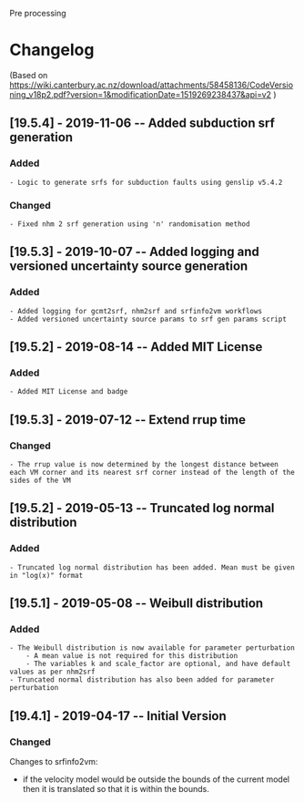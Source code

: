 Pre processing
# Changelog
(Based on https://wiki.canterbury.ac.nz/download/attachments/58458136/CodeVersioning_v18p2.pdf?version=1&modificationDate=1519269238437&api=v2 )

## [19.5.4] - 2019-11-06 -- Added subduction srf generation
### Added
    - Logic to generate srfs for subduction faults using genslip v5.4.2
### Changed
    - Fixed nhm 2 srf generation using 'n' randomisation method

## [19.5.3] - 2019-10-07 -- Added logging and versioned uncertainty source generation
### Added
    - Added logging for gcmt2srf, nhm2srf and srfinfo2vm workflows
    - Added versioned uncertainty source params to srf gen params script

## [19.5.2] - 2019-08-14 -- Added MIT License
### Added
    - Added MIT License and badge 

## [19.5.3] - 2019-07-12 -- Extend rrup time
### Changed
    - The rrup value is now determined by the longest distance between each VM corner and its nearest srf corner instead of the length of the sides of the VM 

## [19.5.2] - 2019-05-13 -- Truncated log normal distribution
### Added
    - Truncated log normal distribution has been added. Mean must be given in "log(x)" format 

## [19.5.1] - 2019-05-08 -- Weibull distribution
### Added
    - The Weibull distribution is now available for parameter perturbation
        - A mean value is not required for this distribution
        - The variables k and scale_factor are optional, and have default values as per nhm2srf
    - Truncated normal distribution has also been added for parameter perturbation

## [19.4.1] - 2019-04-17 -- Initial Version
### Changed
Changes to srfinfo2vm:
- if the velocity model would be outside the bounds of the current model then it is translated so that it is within the bounds.

